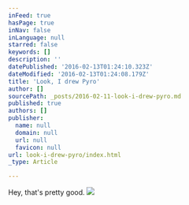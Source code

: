 ```yaml
---
inFeed: true
hasPage: true
inNav: false
inLanguage: null
starred: false
keywords: []
description: ''
datePublished: '2016-02-13T01:24:10.323Z'
dateModified: '2016-02-13T01:24:08.179Z'
title: 'Look, I drew Pyro'
author: []
sourcePath: _posts/2016-02-11-look-i-drew-pyro.md
published: true
authors: []
publisher:
  name: null
  domain: null
  url: null
  favicon: null
url: look-i-drew-pyro/index.html
_type: Article

---
```

Hey, that's pretty good.
![](https://s3-us-west-2.amazonaws.com/the-grid-img/p/96dacf6737e0fb3c14a6441c07bf4661dc9ac13d.jpg)